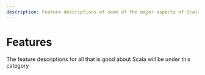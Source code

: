 ```yaml
---
description: Feature descriptions of some of the major aspects of Scala
---
```


# Features

The feature descriptions for all that is good about Scala will be under this category
